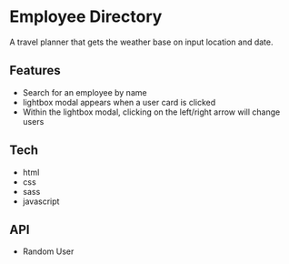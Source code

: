 # Employee Directory

A travel planner that gets the weather base on input location and date.

## Features

- Search for an employee by name
- lightbox modal appears when a user card is clicked
- Within the lightbox modal, clicking on the left/right arrow will change users

## Tech

- html
- css
- sass
- javascript

## API

- Random User
 
